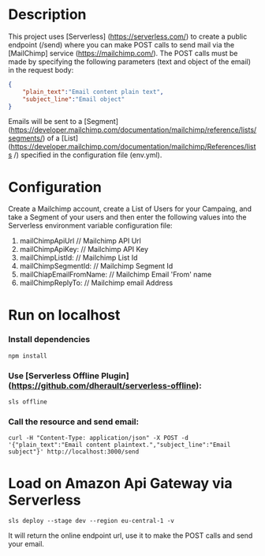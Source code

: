 # Description
This project uses [Serverless] (https://serverless.com/) to create a public endpoint (/send) where you can make POST calls to send mail via the [MailChimp] service (https://mailchimp.com/). The POST calls must be made by specifying the following parameters (text and object of the email) in the request body:

```json
{
	"plain_text":"Email content plain text",
	"subject_line":"Email object"
}
```

Emails will be sent to a [Segment] (https://developer.mailchimp.com/documentation/mailchimp/reference/lists/segments/) of a [List] (https://developer.mailchimp.com/documentation/mailchimp/References/lists /) specified in the configuration file (env.yml).

# Configuration
Create a Mailchimp account, create a List of Users for your Campaing, and take a Segment of your users and then enter the following values into the Serverless environment variable configuration file:

1. mailChimpApiUrl // Mailchimp API Url
2. mailChimpApiKey: // Mailchimp API  Key
3. mailChimpListId: // Mailchimp List Id 
4. mailChimpSegmentId: // Mailchimp Segment Id 
5. mailChiapEmailFromName: // Mailchimp Email 'From' name 
6. mailChimpReplyTo: // Mailchimp email Address

# Run on localhost

### Install dependencies
```
npm install
```

### Use [Serverless Offline Plugin] (https://github.com/dherault/serverless-offline):
```
sls offline
```

### Call the resource and send email:
```curl
curl -H "Content-Type: application/json" -X POST -d '{"plain_text":"Email content plaintext.","subject_line":"Email subject"}' http://localhost:3000/send
```

# Load on Amazon Api Gateway via Serverless
```
sls deploy --stage dev --region eu-central-1 -v
```
It will return the online endpoint url, use it to make the POST calls and send your email.